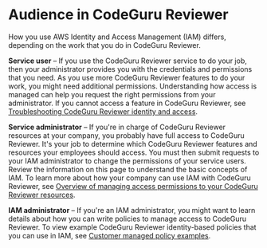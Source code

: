# Audience in CodeGuru Reviewer<a name="security_iam_audience"></a>

How you use AWS Identity and Access Management \(IAM\) differs, depending on the work that you do in CodeGuru Reviewer\.

**Service user** – If you use the CodeGuru Reviewer service to do your job, then your administrator provides you with the credentials and permissions that you need\. As you use more CodeGuru Reviewer features to do your work, you might need additional permissions\. Understanding how access is managed can help you request the right permissions from your administrator\. If you cannot access a feature in CodeGuru Reviewer, see [Troubleshooting CodeGuru Reviewer identity and access](security_iam_troubleshoot.md)\.

**Service administrator** – If you're in charge of CodeGuru Reviewer resources at your company, you probably have full access to CodeGuru Reviewer\. It's your job to determine which CodeGuru Reviewer features and resources your employees should access\. You must then submit requests to your IAM administrator to change the permissions of your service users\. Review the information on this page to understand the basic concepts of IAM\. To learn more about how your company can use IAM with CodeGuru Reviewer, see [Overview of managing access permissions to your CodeGuru Reviewer resources](security_iam_service-with-iam.md)\.

**IAM administrator** – If you're an IAM administrator, you might want to learn details about how you can write policies to manage access to CodeGuru Reviewer\. To view example CodeGuru Reviewer identity\-based policies that you can use in IAM, see [Customer managed policy examples](auth-and-access-control-iam-identity-based-access-control.md#security_iam_id-based-policy-examples)\.